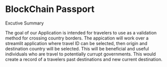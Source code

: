 # BlockChain Passport

Excutive Summary

The goal of our Application is intended for travelers to use as a validation method for crossing country borders.
The appication will work over a streamlit application where travel ID can be selected, then origin and destination country will be selected.
This will be beneficial and useful individuals who are travel to potentially currupt governments. 
This would create a record of a travelers past destinations and new current destination.







